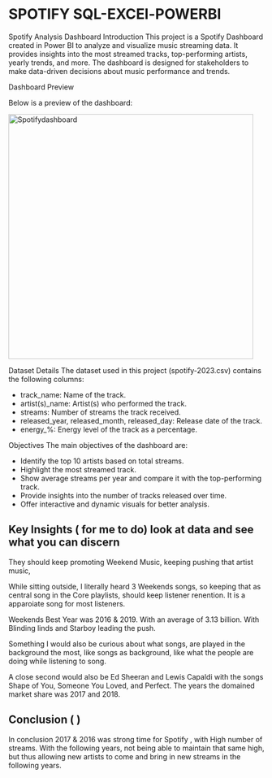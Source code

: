 # SPOTIFY SQL-EXCEl-POWERBI

Spotify Analysis Dashboard
Introduction
This project is a Spotify Dashboard created in Power BI to analyze and visualize music streaming data. It provides insights into the most streamed tracks, top-performing artists, yearly trends, and more. The dashboard is designed for stakeholders to make data-driven decisions about music performance and trends.

Dashboard Preview

Below is a preview of the dashboard:

<img width="482" alt="Spotifydashboard" src="https://github.com/user-attachments/assets/ae02b345-78cb-4b2a-8fb1-a37526a5d792" />

Dataset Details
The dataset used in this project (spotify-2023.csv) contains the following columns:

- track_name: Name of the track.
- artist(s)_name: Artist(s) who performed the track.
- streams: Number of streams the track received.
- released_year, released_month, released_day: Release date of the track.
- energy_%: Energy level of the track as a percentage.


Objectives
The main objectives of the dashboard are:

- Identify the top 10 artists based on total streams.
- Highlight the most streamed track.
- Show average streams per year and compare it with the top-performing track.
- Provide insights into the number of tracks released over time.
- Offer interactive and dynamic visuals for better analysis.


## Key Insights ( for me to do) look at data and see what you can discern

They should keep promoting Weekend Music, keeping pushing that artist music,

While sitting outside, I literally heard 3 Weekends songs, so keeping that 
as central song in the Core playlists, should keep listener renention.
It is a apparoiate song for most listeners.

Weekends Best Year was 2016 & 2019. With an average of 3.13 billion.
With Blinding linds and Starboy leading the push.

Something I would also be curious about what songs, are played in the background 
the most, like songs as background, like what the people are doing while listening to song.

A close second would also be Ed Sheeran and Lewis Capaldi with the songs Shape of You, Someone You Loved, and Perfect.
The years the domained market share was 2017 and 2018.




## Conclusion (      )

In conclusion 2017 & 2016 was strong time for Spotify , with High number of streams. With the following years, not
being able to maintain that same high, but thus allowing new artists to come and bring in new streams in the following years.


